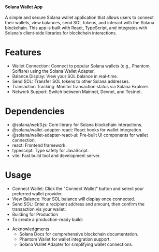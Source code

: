 #### Solana Wallet App ####
A simple and secure Solana wallet application that allows users to connect their wallets, view balances, send SOL tokens, and interact with the Solana blockchain. This app is built with React, TypeScript, and integrates with Solana's client-side libraries for blockchain interactions.

# Features
 - Wallet Connection: Connect to popular Solana wallets (e.g., Phantom, Solflare) using the     Solana   Wallet Adapter.
 - Balance Display: View your SOL balance in real-time.
 - Send SOL: Transfer SOL tokens to other Solana addresses.
 - Transaction Tracking: Monitor transaction status via Solana Explorer.
 - Network Support: Switch between Mainnet, Devnet, and Testnet.


 # Dependencies
- @solana/web3.js: Core library for Solana blockchain interactions.
- @solana/wallet-adapter-react: React hooks for wallet integration.
- @solana/wallet-adapter-react-ui: Pre-built UI components for wallet connection.
- react: Frontend framework.
- typescript: Type safety for JavaScript.
- vite: Fast build tool and development server.

# Usage
- Connect Wallet: Click the "Connect Wallet" button and select your preferred wallet provider.
- View Balance: Your SOL balance will display once connected.
- Send SOL: Enter a recipient address and amount, then confirm the transaction via your wallet.
- Building for Production
- To create a production-ready build:


* Acknowledgments
    - Solana Docs for comprehensive blockchain documentation.
    - Phantom Wallet for wallet integration support.
    - Solana Wallet Adapter for simplifying wallet connections.